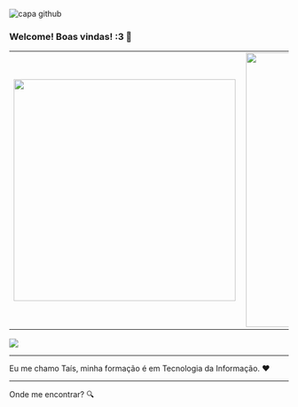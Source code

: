 ![capa github](https://github.com/TKanew/TKanew/blob/main/images/Capa_github.png)  

### Welcome! Boas vindas! :3 👋

<center>
<table>
    <tr>
        <td><img width="400px" align="left" src="https://github-readme-stats.vercel.app/api/top-langs/?username=TKanew&hide=html&layout=compact&theme=buefy" /></td>
        <td><img width="495px" align="left" src="https://github-readme-stats.vercel.app/api?username=TKanew&theme=buefy"/></td>
    </tr>   
</table>
</center> 

<!--
<a href="https://www.linkedin.com/in/"><img src="https://github.com/TKanew/TKanew/linkedin.png" width="16"></img></a> [LinkedIn](https://www.linkedin.com/in/TKanew)
-->

![](https://komarev.com/ghpvc/?username=TKanew&color=blue&style=flat)


---

Eu me chamo Taís, minha formação é em Tecnologia da Informação. :heart:
<!--
Eu me chamo Taís, mas sou mais conhecida como X nas redes sociais 💖 Sou Y na (empresa W), e tenho atuado como B ao longo desses anos. Trabalho com tecnologia desde 2021, minha formação é em Tecnologia da Informação. 


Amo jogar :game:, etc

---

Luto para incentivar pessoas, principalmente de grupos minorizados, a entrarem em TI, acreditarem em si mesmas e mostrar que programar transforma vidas! 

-->

---

Onde me encontrar? :mag:  
<!--
<a href="https://twitter.com/TKanew"><img src="https://github.com/TKanew/TKanew/blob/main/images/twitter.png" width="16"></img></a> [Twitter](https://twitter.com/TKanew)   

<a href="https://www.instagram.com/TKanew/"><img src="https://github.com/TKanew/TKanew/blob/main/images/instagram.png" width="16"></img></a> [Instagram](https://www.instagram.com/TKanew)  

<a href="https://www.linkedin.com/in/TKanew"><img src="https://github.com/TKanew/TKanew/blob/main/images/linkedin.png" width="16"></img></a> [LinkedIn](https://www.linkedin.com/in/TKanew)  

<a href="mailto:TKanew.contato@gmail.com"><img src="https://github.com/TKanew/TKanew/blob/main/images/email.png" width="16"></img></a> [Email](mailto:TKanew.contato@gmail.com)
-->

<!--
**TKanew/TKanew** is a ✨ _special_ ✨ repository because its `README.md` (this file) appears on your GitHub profile.

Here are some ideas to get you started:

- 🔭 I’m currently working on ...
- 🌱 I’m currently learning ...
- 👯 I’m looking to collaborate on ...
- 🤔 I’m looking for help with ...
- 💬 Ask me about ...
- 📫 How to reach me: ...
- 😄 Pronouns: ...
- ⚡ Fun fact: ...
-->
